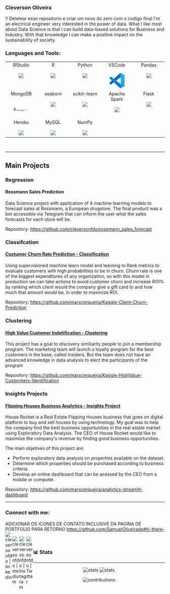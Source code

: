 ### Cleverson Oliveira
!! Deletear esse repositorio e criar um novo do zero com o codigo final
I'm an electrical engineer very interested in the power of data. What I like most about Data Science is that I can build data-based solutions for Business and Industry. With that knowledge I can make a positive impact on the sustainability of society.

### Languages and Tools:
<p align="left">
 <table>
  <tbody>
    <tr valign="top"> 
     <td width="20%" align="center">
        <span>RStudio</span><br><br>
        <img height="48px" src="https://github.com/cleversonfdo/cleversonfdo/assets/87786119/30373b27-2871-4b5b-afdd-319ec51d2753">
      </td>
     <td width="20%" align="center">
        <span>R</span><br><br>
        <img height="48px" src="https://github.com/cleversonfdo/cleversonfdo/assets/87786119/7270becb-a5f9-438f-abed-2824d81074e3">
      </td>
     <td width="20%" align="center">
        <span>Python</span><br><br>
        <img height="48px" src="https://cdn.svgporn.com/logos/python.svg">
      </td>
      <td width="20%" align="center">
        <span>VSCode</span><br><br>
        <img height="48px" src="https://raw.githubusercontent.com/github/explore/80688e429a7d4ef2fca1e82350fe8e3517d3494d/topics/visual-studio-code/visual-studio-code.png">
      </td>
      <td width="20%" align="center">
        <span>Pandas</span><br><br>
        <img height="48px" src="https://github.com/cleversonfdo/cleversonfdo/assets/87786119/9ab98860-08bc-4260-9341-3554249c73ea">
      </td>
    </tr>
    <tr valign="top">
      <td width="20%" align="center">
        <span>MongoDB</span><br><br>
        <img height="48px" src="https://raw.githubusercontent.com/github/explore/80688e429a7d4ef2fca1e82350fe8e3517d3494d/topics/mongodb/mongodb.png">
      </td>
      <td width="20%" align="center">
        <span>seaborn</span><br><br>
        <img height="48px" src="https://seaborn.pydata.org/_static/logo-wide-lightbg.svg">
      </td>
      <td width="20%" align="center">
        <span>scikit-learn</span><br><br>
        <img height="48px" src="https://scikit-learn.org/stable/_images/scikit-learn-logo-notext.png">
      </td>
      </td>
      <td width="20%" align="center">
        <span>Apache Spark</span><br><br>
        <img height="48px" src="https://upload.wikimedia.org/wikipedia/commons/thumb/f/f3/Apache_Spark_logo.svg/1200px-Apache_Spark_logo.svg.png">
      </td>
    <td width="20%" align="center">
        <span>Flask</span><br><br>
        <img height="48px" src="https://flask.palletsprojects.com/en/1.1.x/_images/flask-logo.png">
    </td>
   </tr>
      <td width="20%" align="center">
        <span>Heroku</span><br><br>
        <img height="48px" src="https://blog.4linux.com.br/wp-content/uploads/2018/01/Heroku.png">
      </td>
      <td width="20%" align="center">
        <span>MySQL</span><br><br>
        <img height="58" src="https://img2.gratispng.com/20180819/xv/kisspng-logo-mysql-cluster-database-oracle-corporation-macrosolution-5b7962c3aaa0d2.7413479715346817956989.jpg">
      </td>
      <td width="20%" align="center">
        <span>NumPy</span><br><br>
        <img height="48px" src="https://github.com/cleversonfdo/cleversonfdo/assets/87786119/bff25ed4-47d3-4bd2-ad5a-02294a534cfc">
      </td>
    </tr>
  </tbody>
</table>
</p>

<br />

---

## Main Projects

### Regression

#### Rossmann Sales Prediction

Data Science project with application of 4 machine learning models to forecast sales at Rossmann, a European drugstore. The final product was a bot accessible via Telegram that can inform the user what the sales forecasts for each store will be.

Repository: https://github.com/cleversonfdo/rossmann_sales_forecast

### Classifcation

#### [Custumer Churn Rate Prediction - Classification](https://github.com/marxcerqueira/Kaggle-Client-Churn-Prediction)

Using supervisioned machine learn model and learning to Rank metrics to evaluate customers with high probabilities to be in churn. Churn rate is one of the biggest expenditures of any organization, so with this model in production we can take actions to avoid customer churn and increase ROI% by ranking which client would the company give a gift card to and how much that amount would be, in order to maximize ROI.

Repository: https://github.com/marxcerqueira/Kaggle-Client-Churn-Prediction

### Clustering

#### [High Value Customer Indetification - Clustering](https://github.com/marxcerqueira/Kaggle-HighValue-Custormers-Identification)

This project has a goal to discovery similiarity people to join a membership program. The marketing team will launch a loyalty program for the best customers in the base, called Insiders. But the team does not have an advanced knowledge in data analysis to elect the participants of the program

Repository: https://github.com/marxcerqueira/Kaggle-HighValue-Custormers-Identification

### Insights Projects

#### [Flipping Houses Business Analytics - Insights Project](https://github.com/marxcerqueira/analytics-streamlit-dashboard)

House Rocket is a Real Estate Flipping Houses business that goes on digital platform to buy and sell houses by using technology. My goal was to help the company find the best business opportunities in the real estate market using Exploratory Data Analysis. The CEO of House Rocket would like to maximize the company's revenue by finding good business opportunities.

The main objetives of this project are:
* Perform exploratory data analysis on properties available on the dataset.
* Determine which properties should be purchased according to business criteria.
* Develop an online dashboard that can be acessed by the CEO from a mobile or computer.

Repository: https://github.com/marxcerqueira/analytics-streamlit-dashboard

---

### Connect with me:

ADICIONAR OS ICONES DE CONTATO INCLUSIVE DA PAGINA DE PORTFOLIO PARA RETORNO
https://github.com/SamuelOliveirads#hi-there-
[<img align="left" alt="cleversonfdo | linkedin" width="22px" src="https://cdn.jsdelivr.net/npm/simple-icons@3.4.0/icons/linkedin.svg" />][linkedin]

[<img align="left" alt="cleversonfdo | medium" width="22px" src="https://cdn.jsdelivr.net/npm/simple-icons@3.4.0/icons/medium.svg" />][medium]

[<img align="left" alt="cleversonfdo | Instagram" width="22px" src="https://cdn.jsdelivr.net/npm/simple-icons@v3/icons/instagram.svg" />][instagram]

[<img align="left" alt="cleversonfdo | Twitter" width="22px" src="https://cdn.jsdelivr.net/npm/simple-icons@v3/icons/twitter.svg" />][twitter]

<br />

### 📊 Stats
---
<p align="center">
  <img src="https://github-readme-stats.vercel.app/api?username=marxcerqueira&show_icons=true&theme=tokyonight" height="140px" alt="stats"/>
  <img src="https://github-readme-stats.vercel.app/api/top-langs/?username=marxcerqueira&layout=compact&theme=tokyonight" height="140px" alt="stats" />
</p>

<p align="center">
  <img src="https://activity-graph.herokuapp.com/graph?username=marxcerqueira&theme=react-dark" alt="contributions" />
</p>

[medium]: https://medium.com/@marxcerqueira
[linkedin]: https://linkedin.com/in/cleversonfdo
[instagram]: https://instagram.com/marxcerqueira
[twitter]: https://twitter.com/marxcerqueira
